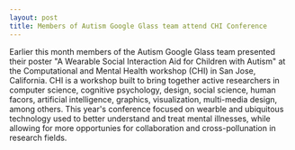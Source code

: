```yaml
---
layout: post
title: Members of Autism Google Glass team attend CHI Conference
---
```

Earlier this month members of the Autism Google Glass team presented their poster "A Wearable Social Interaction Aid for Children with Autism" at the Computational and Mental Health workshop (CHI) in San Jose, California. CHI is a workshop built to bring together active researchers in computer science, cognitive psychology, design, social science, human facors, artificial intelligence, graphics, visualization, multi-media design, among others. This year's conference focused on wearble and ubiquitous technology used to better understand and treat mental illnesses, while allowing for more opportunies for collaboration and cross-pollunation in research fields. 
